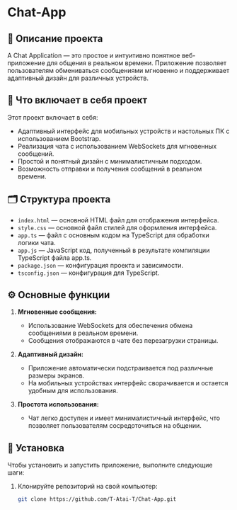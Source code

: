 # Chat-App

## 📌 **Описание проекта**  
A Chat Application — это простое и интуитивно понятное веб-приложение для общения в реальном времени. Приложение позволяет пользователям обмениваться сообщениями мгновенно и поддерживает адаптивный дизайн для различных устройств.

## 🎨 **Что включает в себя проект**  
Этот проект включает в себя:

- Адаптивный интерфейс для мобильных устройств и настольных ПК с использованием Bootstrap.
- Реализация чата с использованием WebSockets для мгновенных сообщений.
- Простой и понятный дизайн с минималистичным подходом.
- Возможность отправки и получения сообщений в реальном времени.

## 🗂 **Структура проекта**  
- `index.html` — основной HTML файл для отображения интерфейса.
- `style.css` — основной файл стилей для оформления интерфейса.
- `app.ts` — файл с основным кодом на TypeScript для обработки логики чата.
- `app.js` — JavaScript код, полученный в результате компиляции TypeScript файла app.ts.
- `package.json` — конфигурация проекта и зависимости.
- `tsconfig.json` — конфигурация для TypeScript.

## ⚙️ **Основные функции**  
1. **Мгновенные сообщения:**
   - Использование WebSockets для обеспечения обмена сообщениями в реальном времени.
   - Сообщения отображаются в чате без перезагрузки страницы.

2. **Адаптивный дизайн:**
   - Приложение автоматически подстраивается под различные размеры экранов.
   - На мобильных устройствах интерфейс сворачивается и остается удобным для использования.

3. **Простота использования:**
   - Чат легко доступен и имеет минималистичный интерфейс, что позволяет пользователям сосредоточиться на общении.

## 🚀 **Установка**  
Чтобы установить и запустить приложение, выполните следующие шаги:

1. Клонируйте репозиторий на свой компьютер:
   ```bash
   git clone https://github.com/T-Atai-T/Chat-App.git
